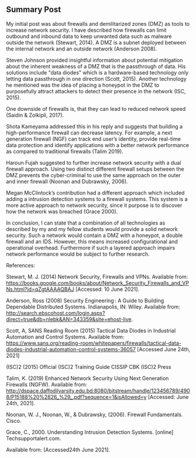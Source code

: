 ## Summary Post ##

My initial post was about firewalls and demilitarized zones (DMZ) as tools to increase network security. I have described how firewalls can limit outbound and inbound data to keep unwanted data such as malware outside the network (Stewart, 2014). A DMZ is a subnet deployed between the internal network and an outside network (Anderson 2008).

Steven Johnson provided insightful information about potential mitigation about the inherent weakness of a DMZ that is the passthrough of data. His solutions include "data diodes" which is a hardware-based technology only letting data passthrough in one direction (Scott, 2015). Another technology he mentioned was the idea of placing a honeypot in the DMZ to purposefully attract attackers to detect their presence in the network (ISC, 2015).

One downside of firewalls is, that they can lead to reduced network speed (Saidin & Zolkipli, 2017).

Shota Kameyama addressed this in his reply and suggests that building a high-performance firewall can decrease latency. For example, a next generation firewall (NGF) can track end user’s identity, provide real-time data protection and identify applications with a better network performance as compared to traditional firewalls (Talim 2019).

Haroun Fujah suggested to further increase network security with a dual firewall approach. Using two distinct different firewall setups between the DMZ prevents the cyber-criminal to use the same approach on the outer and inner firewall (Noonan and Dubrawsky, 2006).

Megan McClintock’s contribution had a different approach which included adding a intrusion detection systems to a firewall systems. This system is a more active approach to network security, since it purpose is to discover how the network was breached (Grace 2000).

In conclusion, I can state that a combination of all technologies as described by my and my fellow students would provide a solid network security. Such a network would contain a DMZ with a honeypot, a double firewall and an IDS. However, this means increased configurational and operational overhead. Furthermore if such a layered approach impairs network performance would be subject to further research.

 

References:

 

Stewart, M. J. (2014) Network Security, Firewalls and VPNs. Available from: https://books.google.com/books/about/Network_Security_Firewalls_and_VPNs.html?id=qZgtAAAAQBAJ [Accessed: 10 June 2021].

Anderson, Ross (2008) Security Engineering : A Guide to Building Dependable Distributed Systems. Indianapolis, IN: Wiley. Available from: http://search.ebscohost.com/login.aspx?direct=true&db=nlebk&AN=343359&site=ehost-live.

Scott, A, SANS Reading Room (2015) Tactical Data Diodes in Industrial Automation and Control Systems. Available from:  https://www.sans.org/reading-room/whitepapers/firewalls/tactical-data-diodes-industrial-automation-control-systems-36057 [Accessed June 24th, 2021]

(ISC)2 (2015) Official (ISC)2 Training Guide CISSIP CBK (ISC)2 Press

Talim, K. (2019) Enhanced Network Security Using Next Generation Firewalls (NGFW). Available from: http://dspace.daffodilvarsity.edu.bd:8080/bitstream/handle/123456789/4908/P15188%20%2826_%29_.pdf?sequence=1&isAllowed=y [Accessed: June 24th, 2021].

Noonan, W. J., Noonan, W., & Dubrawsky, (2006). Firewall Fundamentals. Cisco.



Grace, C., 2000. Understanding Intrusion Detection Systems. [online] Techsupportalert.com.

Available from: [Accessed24th June 2021].

 
